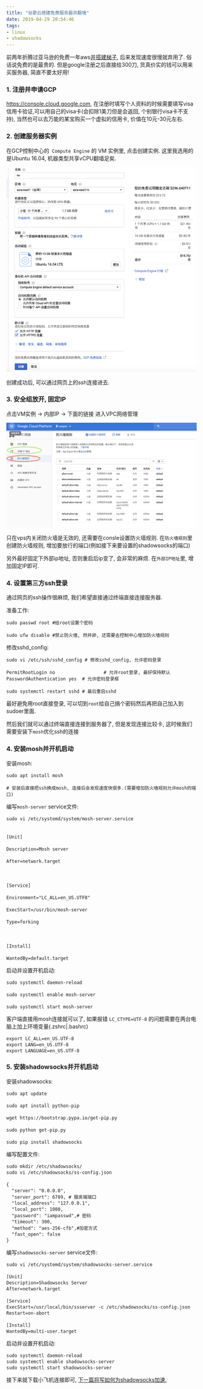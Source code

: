 ```yaml
---
title: "谷歌云搭建免费服务器并翻墙"
date: 2019-04-29 20:54:46
tags:
- linux
- shadowsocks
---
```



前两年折腾过亚马逊的免费一年aws[并搭建梯子](https://unix2dos.github.io/2017/03/28/aws%E6%90%AD%E5%BB%BAshadowsocks%E6%A2%AF%E5%AD%90%E7%BF%BB%E5%A2%99/), 后来发现速度很慢就弃用了. 俗话说免费的是最贵的. 但是google注册之后直接给300刀, 货真价实的钱可以用来买服务器, 简直不要太好用!

### 1. 注册并申请GCP

https://console.cloud.google.com,  在注册时填写个人资料的时候需要填写visa信用卡验证,可以用自己的visa卡(会扣除1美刀但是会返回, 个别银行visa卡不支持), 当然也可以去万能的某宝购买一个虚拟的信用卡, 价值在10元-30元左右.



<!-- more -->



### 2. 创建服务器实例

在GCP控制中心的` Compute Engine` 的 VM 实例里, 点击创建实例. 这里我选用的是Ubuntu 16.04, 机器类型共享vCPU翻墙足矣.


![1](谷歌云搭建免费服务器并翻墙/1.png)



创建成功后,  可以通过网页上的ssh连接进去.





### 3. 安全组放开, 固定IP

点击VM实例 -> 内部IP -> 下面的链接 进入VPC网络管理

![1](谷歌云搭建免费服务器并翻墙/2.png)





只在vps内关闭防火墙是无效的, 还需要在consle设置防火墙规则. 在`防火墙规则`里创建防火墙规则, 增加要放行的端口(例如接下来要设置的shadowsocks的端口)

另外最好固定下外部ip地址, 否则重启后ip变了, 会非常的麻烦. 在`外部IP地址`里, 增加固定IP即可. 



### 4. 设置第三方ssh登录



通过网页的ssh操作很麻烦, 我们希望直接通过终端直接连接服务器.



准备工作:

```shell
sudo passwd root #给root设置个密码

sudo ufw disable #禁止防火墙, 然并卵, 还需要去控制中心增加防火墙规则

```



修改sshd_config:

```shell
sudo vi /etc/ssh/sshd_config # 修改sshd_config, 允许密码登录

PermitRootLogin no					# 允许root登录, 最好保持默认
PasswordAuthentication yes  # 允许密码登录框

sudo systemctl restart sshd # 最后重启sshd
```



最好避免用root直接登录,  可以切到`root`给自己搞个密码然后再把自己加入到sudoer里面.

然后我们就可以通过终端直接连接到服务器了, 但是发现连接比较卡, 这时候我们需要安装下`mosh`优化ssh的连接



### 4. 安装mosh并开机启动



安装mosh:

```shell
sudo apt install mosh

# 安装后直接把ssh换成mosh, 连接后会发现速度快很多.(需要增加防火墙规则允许mosh的端口)
```



编写`mosh-server` service文件:

```shell
sudo vi /etc/systemd/system/mosh-server.service


[Unit]

Description=Mosh server

After=network.target



[Service]

Environment="LC_ALL=en_US.UTF8"

ExecStart=/usr/bin/mosh-server

Type=forking



[Install]

WantedBy=default.target

```



启动并设置开机启动:

```shell
sudo systemctl daemon-reload

sudo systemctl enable mosh-server

sudo systemctl start mosh-server
```



客户端直接用mosh连接就可以了, 如果报错 `LC_CTYPE=UTF-8` 的问题需要在两台电脑上加上环境变量(.zshrc|.bashrc)

```shell
export LC_ALL=en_US.UTF-8 
export LANG=en_US.UTF-8 
export LANGUAGE=en_US.UTF-8
```



### 5. 安装shadowsocks并开机启动



安装shadowsocks:

```shell
sudo apt update

sudo apt install python-pip

wget https://bootstrap.pypa.io/get-pip.py

sudo python get-pip.py

sudo pip install shadowsocks
```



编写配置文件:

```shell
sudo mkdir /etc/shadowsocks/
sudo vi /etc/shadowsocks/ss-config.json

{
  "server": "0.0.0.0",
  "server_port": 6789, # 服务端端口
  "local_address": "127.0.0.1",
  "local_port": 1080,
  "password": "iampasswd",# 密码
  "timeout": 300,
  "method": "aes-256-cfb",#加密方式
  "fast_open": false
}
```



编写`shadowsocks-server` service文件:

```shell
sudo vi /etc/systemd/system/shadowsocks-server.service

[Unit]
Description=Shadowsocks Server
After=network.target

[Service]
ExecStart=/usr/local/bin/ssserver -c /etc/shadowsocks/ss-config.json
Restart=on-abort

[Install]
WantedBy=multi-user.target
```



启动并设置开机启动:

```shell
sudo systemctl daemon-reload
sudo systemctl enable shadowsocks-server
sudo systemctl start shadowsocks-server
```



接下来就下载小飞机连接即可, [下一篇将写如何为shadowsocks加速.](https://unix2dos.github.io/2019/04/29/shadowsocks%E5%8A%A0%E9%80%9F%E7%9A%84%E5%87%A0%E7%A7%8D%E6%96%B9%E6%A1%88/)

